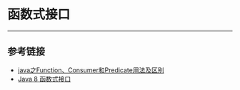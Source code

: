 # 函数式接口
***

## 参考链接
- [java之Function、Consumer和Predicate用法及区别](https://blog.csdn.net/weixin_39102174/article/details/102488702)
- [Java 8 函数式接口](https://www.runoob.com/java/java8-functional-interfaces.html)